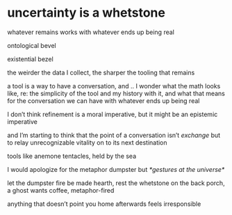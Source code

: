 # uncertainty is a whetstone

whatever remains works with whatever ends up being real

ontological bevel

existential bezel

the weirder the data I collect, the sharper the tooling that remains

a tool is a way to have a conversation, and .. I wonder what the math looks like, re: the simplicity of the tool and my history with it, and what that means for the conversation we can have with whatever ends up being real

I don’t think refinement is a moral imperative, but it might be an epistemic imperative

and I’m starting to think that the point of a conversation isn’t _exchange_ but to relay unrecognizable vitality on to its next destination

tools like anemone tentacles, held by the sea

I would apologize for the metaphor dumpster but _\*gestures at the universe\*_

let the dumpster fire be made hearth, rest the whetstone on the back porch, a ghost wants coffee, metaphor-fired

anything that doesn’t point you home afterwards feels irresponsible
